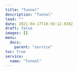 ```yaml
---
title: "Tunnel"
description: "Tunnel"
lead: ""
date: 2021-04-17T18:50:12.038Z
draft: false
images: []
menu:
  docs:
    parent: "service"
toc: true
service:
  name: "Tunnel"
---
```

